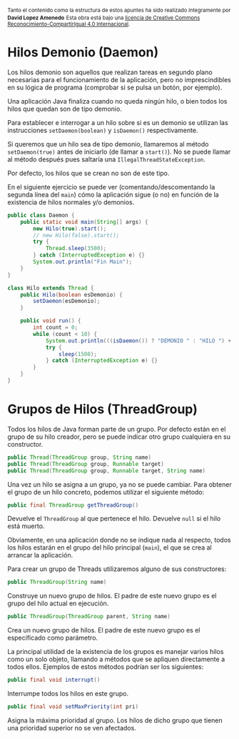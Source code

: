 
<small>Tanto el contenido como la estructura de estos apuntes ha sido realizado integramente por <b>David Lopez Amenedo</b></small>
<small>Esta obra está bajo una <a href="https://creativecommons.org/licenses/by-sa/4.0/">licencia de Creative Commons Reconocimiento-CompartirIgual 4.0 Internacional</a>.</small>

# Hilos Demonio (Daemon)

Los hilos demonio son aquellos que realizan tareas en segundo plano necesarias para el funcionamiento de la aplicación, pero no imprescindibles en su lógica de programa (comprobar si se pulsa un botón, por ejemplo).

Una aplicación Java finaliza cuando no queda ningún hilo, o bien todos los hilos que quedan son de tipo demonio.

Para establecer e interrogar a un hilo sobre si es un demonio se utilizan las instrucciones `setDaemon(boolean)` y `isDaemon()` respectivamente.

Si queremos que un hilo sea de tipo demonio, llamaremos al método `setDaemon(true)` antes de iniciarlo (de llamar a `start()`). No se puede llamar al método después pues saltaría una `IllegalThreadStateException`.

Por defecto, los hilos que se crean no son de este tipo.

En el siguiente ejercicio se puede ver (comentando/descomentando la segunda línea del `main`) cómo la aplicación sigue (o no) en función de la existencia de hilos normales y/o demonios.

```java
public class Daemon {
    public static void main(String[] args) {
        new Hilo(true).start();
        // new Hilo(false).start();
        try {
            Thread.sleep(3500);
        } catch (InterruptedException e) {}
        System.out.println("Fin Main");
    }
}

class Hilo extends Thread {
    public Hilo(boolean esDemonio) {
        setDaemon(esDemonio);
    }

    public void run() {
        int count = 0;
        while (count < 10) {
            System.out.println(((isDaemon()) ? "DEMONIO " : "HILO ") + count++);
            try {
                sleep(1500);
            } catch (InterruptedException e) {}
        }
    }
}
```

# Grupos de Hilos (ThreadGroup)

Todos los hilos de Java forman parte de un grupo. Por defecto están en el grupo de su hilo creador, pero se puede indicar otro grupo cualquiera en su constructor.

```java
public Thread(ThreadGroup group, String name)
public Thread(ThreadGroup group, Runnable target)
public Thread(ThreadGroup group, Runnable target, String name)
```

Una vez un hilo se asigna a un grupo, ya no se puede cambiar. Para obtener el grupo de un hilo concreto, podemos utilizar el siguiente método:

```java
public final ThreadGroup getThreadGroup()
```

Devuelve el `ThreadGroup` al que pertenece el hilo. Devuelve `null` si el hilo está muerto.

Obviamente, en una aplicación donde no se indique nada al respecto, todos los hilos estarán en el grupo del hilo principal (`main`), el que se crea al arrancar la aplicación.

Para crear un grupo de Threads utilizaremos alguno de sus constructores:

```java
public ThreadGroup(String name)
```

Construye un nuevo grupo de hilos. El padre de este nuevo grupo es el grupo del hilo actual en ejecución.

```java
public ThreadGroup(ThreadGroup parent, String name)
```

Crea un nuevo grupo de hilos. El padre de este nuevo grupo es el especificado como parámetro.

La principal utilidad de la existencia de los grupos es manejar varios hilos como un solo objeto, llamando a métodos que se apliquen directamente a todos ellos. Ejemplos de estos métodos podrían ser los siguientes:

```java
public final void interrupt()
```

Interrumpe todos los hilos en este grupo.

```java
public final void setMaxPriority(int pri)
```

Asigna la máxima prioridad al grupo. Los hilos de dicho grupo que tienen una prioridad superior no se ven afectados.